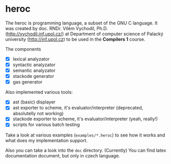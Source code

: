 # heroc

The heroc is programming language, a subset of the GNU C language. It was created by doc. RNDr. Vilém Vychodil, Ph.D. (http://vychodil.inf.upol.cz/) at Department of computer science of Palacký university (http://inf.upol.cz) to be used in the __Compilers 1__ course. 

The components
 - [x] lexical analyzator
 - [x] syntactic analyzator
 - [x] semantic analyzator
 - [x] stackode generator
 - [x] gas generator
 
Also implemented various tools:
 - [x] ast (basic) displayer
 - [x] ast exporter to scheme, it's evaluator/interpreter (deprecated, absolutelly not working)
 - [x] stackode exporter to scheme, it's evaluator/interpreter (yeah, really!)
 - [x] scripts for various batch testing
  
Take a look at various examples (`examples/*.heroc`) to see how it works and what does my implementation support.

Also you can take a look into the `doc` directory. (Currently) You can find latex documentation document, but only in czech language.
  